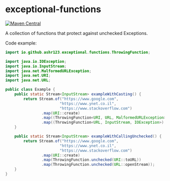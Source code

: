 # exceptional-functions

[![Maven Central](https://img.shields.io/maven-central/v/io.github.ashr123/exceptional-functions.svg?label=Maven%20Central)](https://search.maven.org/search?q=g:%22io.github.ashr123%22%20AND%20a:%22exceptional-functions%22)

A collection of functions that protect against unchecked Exceptions.

Code example:

```java
import io.github.ashr123.exceptional.functions.ThrowingFunction;

import java.io.IOException;
import java.io.InputStream;
import java.net.MalformedURLException;
import java.net.URI;
import java.net.URL;

public class Example {
    public static Stream<InputStream> exampleWithCasting() {
        return Stream.of("https://www.google.com",
                        "https://www.ynet.co.il",
                        "https://www.stackoverflow.com")
                .map(URI::create)
                .map((ThrowingFunction<URI, URL, MalformedURLException>) URI::toURL)
                .map((ThrowingFunction<URL, InputStream, IOException>) URL::openStream);
    }

    public static Stream<InputStream> exampleWithCallingUnchecked() {
        return Stream.of("https://www.google.com",
                        "https://www.ynet.co.il",
                        "https://www.stackoverflow.com")
                .map(URI::create)
                .map(ThrowingFunction.unchecked(URI::toURL))
                .map(ThrowingFunction.unchecked(URL::openStream));
    }
}
```
